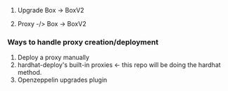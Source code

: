 1. Upgrade Box -> BoxV2

2. Proxy -/> Box
   -> BoxV2

### Ways to handle proxy creation/deployment

1. Deploy a proxy manually
2. hardhat-deploy's built-in proxies <- this repo will be doing the hardhat method.
3. Openzeppelin upgrades plugin
